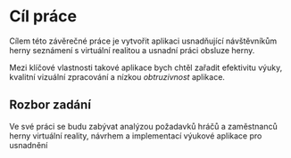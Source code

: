 # Cíl práce

Cílem této závěrečné práce je vytvořit aplikaci usnadňující návštěvníkům herny seznámení s virtuální realitou a usnadní práci obsluze herny.

Mezi klíčové vlastnosti takové aplikace bych chtěl zařadit efektivitu výuky, kvalitní vizuální zpracování a nízkou *obtruzivnost* aplikace.

## Rozbor zadání

Ve své práci se budu zabývat analýzou požadavků hráčů a zaměstnanců herny virtuální reality, návrhem a implementací výukové aplikace pro usnadnění 